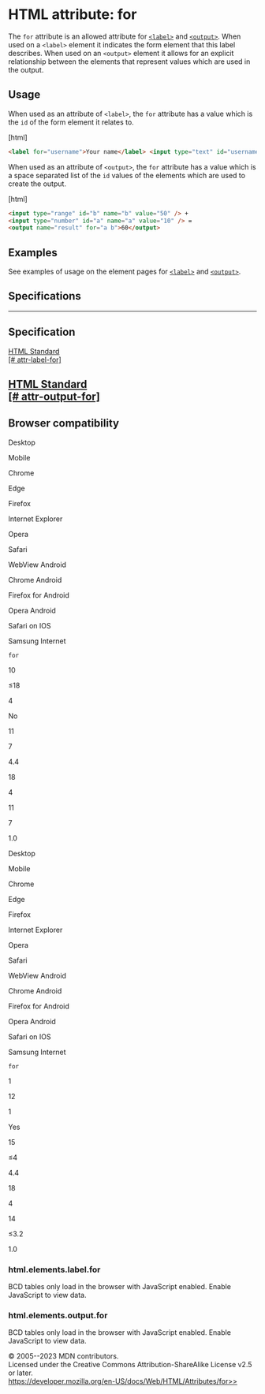 HTML attribute: for
===================

The `for` attribute is an allowed attribute for
[`<label>`](../element/label) and [`<output>`](../element/output). When
used on a `<label>` element it indicates the form element that this
label describes. When used on an `<output>` element it allows for an
explicit relationship between the elements that represent values which
are used in the output.

Usage
-----

When used as an attribute of `<label>`, the `for` attribute has a value
which is the `id` of the form element it relates to.

[html]

```html
<label for="username">Your name</label> <input type="text" id="username" />
```

When used as an attribute of `<output>`, the `for` attribute has a value
which is a space separated list of the `id` values of the elements which
are used to create the output.

[html]

```html
<input type="range" id="b" name="b" value="50" /> +
<input type="number" id="a" name="a" value="10" /> =
<output name="result" for="a b">60</output>
```

Examples
--------

See examples of usage on the element pages for
[`<label>`](../element/label) and [`<output>`](../element/output).

Specifications
--------------

  ------------------------------------------------------------------------------------------------------

Specification
  ------------------------------------------------------------------------------------------------------

  [HTML Standard\
  [\# attr-label-for]](https://html.spec.whatwg.org/multipage/forms.html#attr-label-for)

[HTML Standard\
  [\#
  attr-output-for]](https://html.spec.whatwg.org/multipage/form-elements.html#attr-output-for)
  ------------------------------------------------------------------------------------------------------

Browser compatibility
---------------------

Desktop

Mobile

Chrome

Edge

Firefox

Internet Explorer

Opera

Safari

WebView Android

Chrome Android

Firefox for Android

Opera Android

Safari on IOS

Samsung Internet

`for`

10

≤18

4

No

11

7

4.4

18

4

11

7

1.0

Desktop

Mobile

Chrome

Edge

Firefox

Internet Explorer

Opera

Safari

WebView Android

Chrome Android

Firefox for Android

Opera Android

Safari on IOS

Samsung Internet

`for`

1

12

1

Yes

15

≤4

4.4

18

4

14

≤3.2

1.0

### html.elements.label.for

BCD tables only load in the browser with JavaScript enabled. Enable
JavaScript to view data.

### html.elements.output.for

BCD tables only load in the browser with JavaScript enabled. Enable
JavaScript to view data.

© 2005--2023 MDN contributors.\
Licensed under the Creative Commons Attribution-ShareAlike License v2.5
or later.\
https://developer.mozilla.org/en-US/docs/Web/HTML/Attributes/for>>
